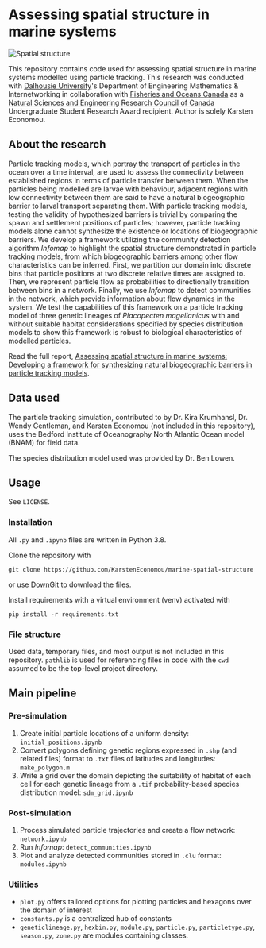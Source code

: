 
# Assessing spatial structure in marine systems

![Spatial structure](https://karsteneconomou.com/projects/marine-spatial-structure/clusters.png)

This repository contains code used for assessing spatial structure in marine systems modelled using particle tracking. This research was conducted with [Dalhousie University](https://www.dal.ca)'s Department of Engineering Mathematics & Internetworking in collaboration with [Fisheries and Oceans Canada](https://www.dfo-mpo.gc.ca) as a [Natural Sciences and Engineering Research Council of Canada](https://www.nserc-crsng.gc.ca) Undergraduate Student Research Award recipient. Author is solely Karsten Economou.

## About the research

Particle tracking models, which portray the transport of particles in the ocean over a time interval, are used to assess the connectivity between established regions in terms of particle transfer between them. When the particles being modelled are larvae with behaviour, adjacent regions with low connectivity between them are said to have a natural biogeographic barrier to larval transport separating them. With particle tracking models, testing the validity of hypothesized barriers is trivial by comparing the spawn and settlement positions of particles; however, particle tracking models alone cannot synthesize the existence or locations of biogeographic barriers. We develop a framework utilizing the community detection algorithm *Infomap* to highlight the spatial structure demonstrated in particle tracking models, from which biogeographic barriers among other flow characteristics can be inferred. First, we partition our domain into discrete bins that particle positions at two discrete relative times are assigned to. Then, we represent particle flow as probabilities to directionally transition between bins in a network. Finally, we use *Infomap* to detect communities in the network, which provide information about flow dynamics in the system. We test the capabilities of this framework on a particle tracking model of three genetic lineages of *Placopecten magellanicus* with and without suitable habitat considerations specified by species distribution models to show this framework is robust to biological characteristics of modelled particles.

Read the full report, [Assessing spatial structure in marine systems: Developing a framework for synthesizing natural biogeographic barriers in particle tracking models](https://karsteneconomou.com/projects/marine-spatial-structure/report.pdf).

## Data used

The particle tracking simulation, contributed to by Dr. Kira Krumhansl, Dr. Wendy Gentleman, and Karsten Economou (not included in this repository), uses the Bedford Institute of Oceanography North Atlantic Ocean model (BNAM) for field data.

The species distribution model used was provided by Dr. Ben Lowen.

## Usage

See `LICENSE`.

### Installation

All `.py` and `.ipynb` files are written in Python 3.8.

Clone the repository with

```shell
git clone https://github.com/KarstenEconomou/marine-spatial-structure
```

or use [DownGit](https://minhaskamal.github.io/DownGit/#/home?url=https://github.com/KarstenEconomou/marine-spatial-structure) to download the files.

Install requirements with a virtual environment (venv) activated with

```shell
pip install -r requirements.txt
```

### File structure

Used data, temporary files, and most output is not included in this repository. `pathlib` is used for referencing files in code with the `cwd` assumed to be the top-level project directory.

## Main pipeline

### Pre-simulation

1. Create initial particle locations of a uniform density: `initial_positions.ipynb`
2. Convert polygons defining genetic regions expressed in `.shp` (and related files) format to `.txt` files of latitudes
   and longitudes: `make_polygon.m`
3. Write a grid over the domain depicting the suitability of habitat of each cell for each genetic lineage from a `.tif` probability-based species distribution model: `sdm_grid.ipynb`

### Post-simulation

1. Process simulated particle trajectories and create a flow network: `network.ipynb`
2. Run *Infomap*: `detect_communities.ipynb`
3. Plot and analyze detected communities stored in `.clu` format: `modules.ipynb`

### Utilities

* `plot.py` offers tailored options for plotting particles and hexagons over the domain of interest
* `constants.py` is a centralized hub of constants
* `geneticlineage.py`, `hexbin.py`, `module.py`, `particle.py`, `particletype.py`, `season.py`, `zone.py` are modules containing classes.
